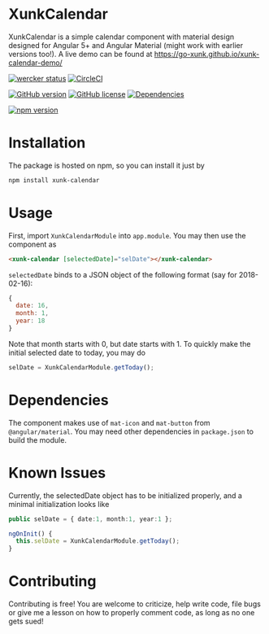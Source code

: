 # XunkCalendar

XunkCalendar is a simple calendar component with material design designed for Angular 5+ and Angular Material (might work with earlier versions too!).
A live demo can be found at https://go-xunk.github.io/xunk-calendar-demo/

[![wercker status](https://app.wercker.com/status/2e408ee45406b11f458c813a7b3ccaf5/s/master "wercker status")](https://app.wercker.com/project/byKey/2e408ee45406b11f458c813a7b3ccaf5)
[![CircleCI](https://circleci.com/gh/radialapps/xunk-calendar.svg?style=shield)](https://circleci.com/gh/radialapps/xunk-calendar)

[![GitHub version](https://badge.fury.io/gh/radialapps%2Fxunk-calendar.svg)](https://badge.fury.io/gh/radialapps%2Fxunk-calendar)
[![GitHub license](https://img.shields.io/github/license/radialapps/xunk-calendar.svg)](https://github.com/radialapps/xunk-calendar/blob/master/LICENSE)
[![Dependencies](https://david-dm.org/radialapps/xunk-calendar/status.svg)](https://david-dm.org/radialapps/xunk-calendar)

[![npm version](https://badge.fury.io/js/xunk-calendar.svg)](https://badge.fury.io/js/xunk-calendar)

# Installation

The package is hosted on npm, so you can install it just by

```Bash
npm install xunk-calendar
```

# Usage

First, import `XunkCalendarModule` into `app.module`. You may then use the component as
```HTML
<xunk-calendar [selectedDate]="selDate"></xunk-calendar>
```

`selectedDate` binds to a JSON object of the following format (say for 2018-02-16):
```javascript
{
  date: 16,
  month: 1,
  year: 18
}
```

Note that month starts with 0, but date starts with 1. To quickly make the initial selected date to today, you may do
```typescript
selDate = XunkCalendarModule.getToday();
```

# Dependencies
The component makes use of `mat-icon` and `mat-button` from `@angular/material`. You may need other dependencies in `package.json` to build the module.

# Known Issues
Currently, the selectedDate object has to be initialized properly, and a minimal initialization looks like
```typescript
public selDate = { date:1, month:1, year:1 };

ngOnInit() {
  this.selDate = XunkCalendarModule.getToday();
}
```

# Contributing
Contributing is free! You are welcome to criticize, help write code, file bugs or give me a lesson on how to properly comment code, as long as no one gets sued!
